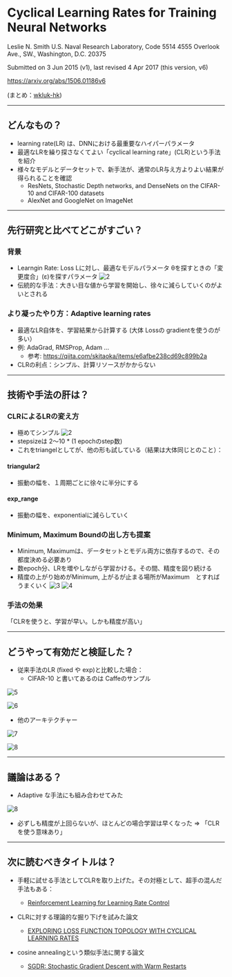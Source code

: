 Cyclical Learning Rates for Training Neural Networks
===

Leslie N. Smith
U.S. Naval Research Laboratory, Code 5514
4555 Overlook Ave., SW., Washington, D.C. 20375

Submitted on 3 Jun 2015 (v1), last revised 4 Apr 2017 (this version, v6)

https://arxiv.org/abs/1506.01186v6

(まとめ：[wkluk-hk](https://github.com/wkluk-hk))

----

## どんなもの？

+ learning rate(LR) は、DNNにおける最重要なハイパーパラメータ
+ 最適なLRを繰り探さなくてよい「cyclical learning rate」(CLR)という手法を紹介
+ 様々なモデルとデータセットで、新手法が、通常のLR与え方よりよい結果が得られることを確認
	+ ResNets, Stochastic Depth networks, and DenseNets on the
CIFAR-10 and CIFAR-100 datasets
	+ AlexNet and GoogleNet on ImageNet

	 
----

## 先行研究と比べてどこがすごい？

### 背景
+ Learngin Rate: Loss Lに対し、最適なモデルパラメータ θを探すときの「変更度合」(ε)を探すパラメータ
![2](https://i.imgur.com/UGOAVRu.png)
+ 伝統的な手法：大きい目な値から学習を開始し、徐々に減らしていくのがよいとされる

### より凝ったやり方：Adaptive learning rates
+ 最適なLR自体を、学習結果から計算する (大体 Lossの gradientを使うのが多い）
+ 例: AdaGrad, RMSProp, Adam ... 
	+ 参考: <https://qiita.com/skitaoka/items/e6afbe238cd69c899b2a>
+ CLRの利点：シンプル、計算リソースがかからない

----

## 技術や手法の肝は？
### CLRによるLRの変え方
+ 極めてシンプル
![2](https://i.imgur.com/heysTKg.png)
+ stepsizeは 2〜10 * (1 epochのstep数)
+ これをtriangelとしてが、他の形も試している（結果は大体同じとのこと）：

#### triangular2
+ 振動の幅を、１周期ごとに徐々に半分にする

#### exp_range
+ 振動の幅を、exponentialに減らしていく

### Minimum, Maximum Boundの出し方も提案
+ Minimum, Maximumは、データセットとモデル両方に依存するので、その都度決める必要あり
+ 数epoch分、LRを増やしながら学習かける。その間、精度を図り続ける
+ 精度の上がり始めがMinimum, 上がるが止まる場所がMaximum　とすればうまくいく
![3](https://i.imgur.com/wp3Mb0g.png)
![4](https://i.imgur.com/BN4LO5l.png)

### 手法の効果
「CLRを使うと、学習が早い。しかも精度が高い」

----

## どうやって有効だと検証した？
+ 従来手法のLR (fixed や exp)と比較した場合：
	+ 	CIFAR-10 と書いてあるのは Caffeのサンプル
	
![5](https://i.imgur.com/RgYe0fi.png)

![6](https://i.imgur.com/V28Arm7.png)

+ 他のアーキテクチャー

![7](https://i.imgur.com/JDfkrZY.png)

![8](https://i.imgur.com/DVG6i3U.png)

----

## 議論はある？
+ Adaptive な手法にも組み合わせてみた

![8](https://i.imgur.com/4N9XRk4.png)

+ 必ずしも精度が上回らないが、ほとんどの場合学習は早くなった => 「CLRを使う意味あり」

----


## 次に読むべきタイトルは？

+ 手軽に試せる手法としてCLRを取り上げた。その対極として、超手の混んだ手法もある：
	+ [Reinforcement Learning for Learning Rate Control](https://arxiv.org/abs/1705.11159)

+ CLRに対する理論的な掘り下げを試みた論文
	+ [EXPLORING LOSS FUNCTION TOPOLOGY WITH
CYCLICAL LEARNING RATES](https://openreview.net/pdf?id=H1PMaa1Yg)

+ cosine annealingという類似手法に関する論文
	+ [SGDR: Stochastic Gradient Descent with Warm Restarts](https://arxiv.org/abs/1608.03983)

